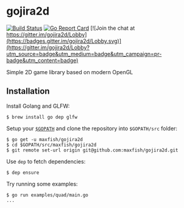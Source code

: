 # gojira2d

[![Build Status](https://travis-ci.org/maxfish/gojira2d.svg?branch=master)](https://travis-ci.org/maxfish/gojira2d)
[![Go Report Card](https://goreportcard.com/badge/github.com/maxfish/gojira2d)](https://goreportcard.com/report/github.com/maxfish/gojira2d)
[![Join the chat at https://gitter.im/gojira2d/Lobby](https://badges.gitter.im/gojira2d/Lobby.svg)](https://gitter.im/gojira2d/Lobby?utm_source=badge&utm_medium=badge&utm_campaign=pr-badge&utm_content=badge)

Simple 2D game library based on modern OpenGL

## Installation

Install Golang and GLFW:

    $ brew install go dep glfw

Setup your [`$GOPATH`](https://golang.org/doc/code.html#GOPATH) and clone the
repository into `$GOPATH/src` folder:

    $ go get -u maxfish/gojira2d
    $ cd $GOPATH/src/maxfish/gojira2d
    $ git remote set-url origin git@github.com:maxfish/gojira2d.git

Use `dep` to fetch dependencies:

    $ dep ensure

Try running some examples:

    $ go run examples/quad/main.go
    ...
